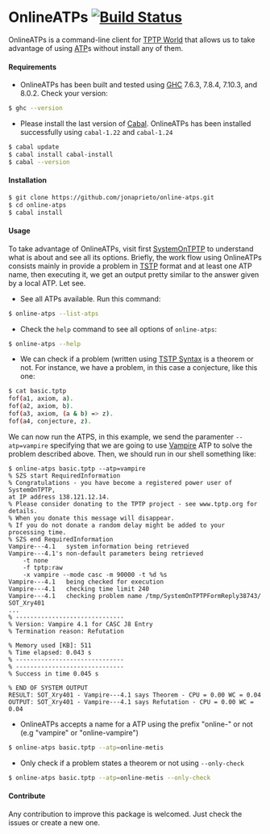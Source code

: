 # OnlineATPs [![Build Status](https://travis-ci.org/jonaprieto/online-atps.svg?branch=master)](https://travis-ci.org/jonaprieto/online-atps)

  OnlineATPs is a command-line client for
  [TPTP World](http://www.cs.miami.edu/~tptp/cgi-bin/SystemOnTPTP)
  that allows us to take advantage of using
  [ATP](http://www.cs.miami.edu/~tptp/OverviewOfATP.html)s without install any of them.

#### Requirements

* OnlineATPs has been built and tested using [GHC](https://www.haskell.org/ghc/) 7.6.3, 7.8.4, 7.10.3, and 8.0.2. Check your version:

````bash
$ ghc --version
````

* Please install the last version of [Cabal](https://www.haskell.org/cabal/). OnlineATPs has been installed successfully using `cabal-1.22` and `cabal-1.24`

````bash
$ cabal update
$ cabal install cabal-install
$ cabal --version
````

#### Installation

````bash
$ git clone https://github.com/jonaprieto/online-atps.git
$ cd online-atps
$ cabal install
````

#### Usage

To take advantage of OnlineATPs, visit first
[SystemOnTPTP](http://www.cs.miami.edu/~tptp/cgi-bin/SystemOnTPTP) to understand what is about and see all
its options. Briefly, the work flow using OnlineATPs consists mainly in provide a problem in
[TSTP](http://www.cs.miami.edu/~tptp/TSTP/) format and at least one ATP name, then executing it, we get an output pretty similar to the answer given by a local ATP. Let see.

* See all ATPs available. Run this command:

````bash
$ online-atps --list-atps
````

* Check the `help` command to see all options of `online-atps`:

````bash
$ online-atps --help
````

* We can check if a problem (written using [TSTP Syntax](http://www.cs.miami.edu/~tptp/TPTP/SyntaxBNF.html) is a theorem or not. For instance, we have a problem, in this case a conjecture, like this one:

````bash
$ cat basic.tptp
fof(a1, axiom, a).
fof(a2, axiom, b).
fof(a3, axiom, (a & b) => z).
fof(a4, conjecture, z).

````


We can now run the ATPS, in this example, we send the paramenter `--atp=vampire` specifying that we are going to use [Vampire](http://www.vprover.org) ATP to solve the problem described above. Then, we should run in our shell something like:

```
$ online-atps basic.tptp --atp=vampire
% SZS start RequiredInformation
% Congratulations - you have become a registered power user of SystemOnTPTP,
at IP address 138.121.12.14.
% Please consider donating to the TPTP project - see www.tptp.org for
details.
% When you donate this message will disappear.
% If you do not donate a random delay might be added to your processing time.
% SZS end RequiredInformation
Vampire---4.1   system information being retrieved
Vampire---4.1's non-default parameters being retrieved
    -t none
    -f tptp:raw
    -x vampire --mode casc -m 90000 -t %d %s
Vampire---4.1   being checked for execution
Vampire---4.1   checking time limit 240
Vampire---4.1   checking problem name /tmp/SystemOnTPTPFormReply38743/
SOT_Xry401
...
% ------------------------------
% Version: Vampire 4.1 for CASC J8 Entry
% Termination reason: Refutation

% Memory used [KB]: 511
% Time elapsed: 0.043 s
% ------------------------------
% ------------------------------
% Success in time 0.045 s

% END OF SYSTEM OUTPUT
RESULT: SOT_Xry401 - Vampire---4.1 says Theorem - CPU = 0.00 WC = 0.04
OUTPUT: SOT_Xry401 - Vampire---4.1 says Refutation - CPU = 0.00 WC = 0.04

```

* OnlineATPs accepts a name for a ATP using the prefix "online-" or not (e.g "vampire" or "online-vampire")

````bash
$ online-atps basic.tptp --atp=online-metis
````

* Only check if a problem states a theorem or not using `--only-check`

````bash
$ online-atps basic.tptp --atp=online-metis --only-check
````

#### Contribute

Any contribution to improve this package is welcomed. Just check the issues or create a new one.


